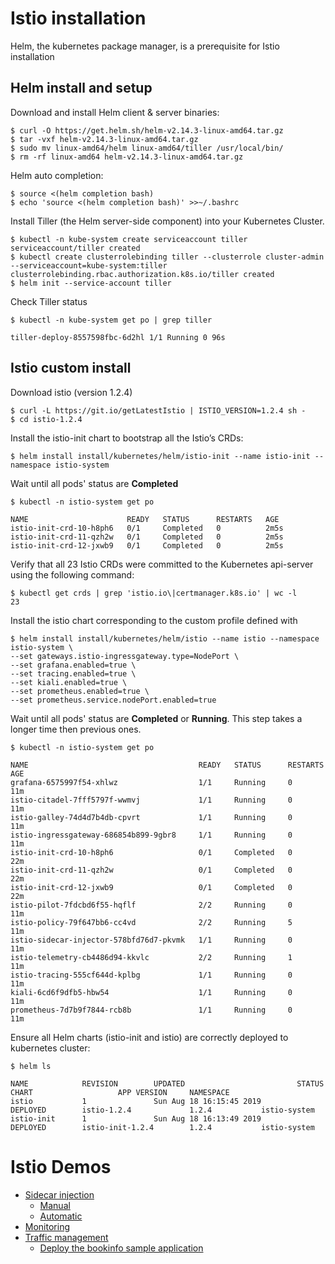 # Istio installation

Helm, the kubernetes package manager, is a prerequisite for Istio installation

## Helm install and setup

Download and install Helm client & server binaries:
```shell
$ curl -O https://get.helm.sh/helm-v2.14.3-linux-amd64.tar.gz
$ tar -vxf helm-v2.14.3-linux-amd64.tar.gz
$ sudo mv linux-amd64/helm linux-amd64/tiller /usr/local/bin/
$ rm -rf linux-amd64 helm-v2.14.3-linux-amd64.tar.gz
```
Helm auto completion:
```shell
$ source <(helm completion bash)
$ echo 'source <(helm completion bash)' >>~/.bashrc
```
Install Tiller (the Helm server-side component) into your Kubernetes Cluster.
```shell
$ kubectl -n kube-system create serviceaccount tiller
serviceaccount/tiller created
$ kubectl create clusterrolebinding tiller --clusterrole cluster-admin --serviceaccount=kube-system:tiller
clusterrolebinding.rbac.authorization.k8s.io/tiller created
$ helm init --service-account tiller
```
Check Tiller status
```
$ kubectl -n kube-system get po | grep tiller

tiller-deploy-8557598fbc-6d2hl 1/1 Running 0 96s
```
## Istio custom install

Download istio (version 1.2.4)
```shell
$ curl -L https://git.io/getLatestIstio | ISTIO_VERSION=1.2.4 sh -
$ cd istio-1.2.4
```
Install the istio-init chart to bootstrap all the Istio’s CRDs:
```shell
$ helm install install/kubernetes/helm/istio-init --name istio-init --namespace istio-system
```
Wait until all pods' status are **Completed**
```shell
$ kubectl -n istio-system get po
```
    NAME                      READY   STATUS      RESTARTS   AGE
    istio-init-crd-10-h8ph6   0/1     Completed   0          2m5s
    istio-init-crd-11-qzh2w   0/1     Completed   0          2m5s
    istio-init-crd-12-jxwb9   0/1     Completed   0          2m5s

Verify that all 23 Istio CRDs were committed to the Kubernetes api-server using the following command:
```shell
$ kubectl get crds | grep 'istio.io\|certmanager.k8s.io' | wc -l
23
```
Install the istio chart corresponding to the custom profile defined with 
```shell
$ helm install install/kubernetes/helm/istio --name istio --namespace istio-system \
--set gateways.istio-ingressgateway.type=NodePort \
--set grafana.enabled=true \
--set tracing.enabled=true \
--set kiali.enabled=true \
--set prometheus.enabled=true \
--set prometheus.service.nodePort.enabled=true
```
Wait until all pods' status are **Completed** or **Running**. This step takes a longer time then previous ones.
```shell
$ kubectl -n istio-system get po
```
    NAME                                      READY   STATUS      RESTARTS   AGE
    grafana-6575997f54-xhlwz                  1/1     Running     0          11m
    istio-citadel-7fff5797f-wwmvj             1/1     Running     0          11m
    istio-galley-74d4d7b4db-cpvrt             1/1     Running     0          11m
    istio-ingressgateway-686854b899-9gbr8     1/1     Running     0          11m
    istio-init-crd-10-h8ph6                   0/1     Completed   0          22m
    istio-init-crd-11-qzh2w                   0/1     Completed   0          22m
    istio-init-crd-12-jxwb9                   0/1     Completed   0          22m
    istio-pilot-7fdcbd6f55-hqflf              2/2     Running     0          11m
    istio-policy-79f647bb6-cc4vd              2/2     Running     5          11m
    istio-sidecar-injector-578bfd76d7-pkvmk   1/1     Running     0          11m
    istio-telemetry-cb4486d94-kkvlc           2/2     Running     1          11m
    istio-tracing-555cf644d-kplbg             1/1     Running     0          11m
    kiali-6cd6f9dfb5-hbw54                    1/1     Running     0          11m
    prometheus-7d7b9f7844-rcb8b               1/1     Running     0          11m

Ensure all Helm charts (istio-init and istio) are correctly deployed to kubernetes cluster:
```shell
$ helm ls
```
    NAME            REVISION        UPDATED                         STATUS          CHART                   APP VERSION     NAMESPACE
    istio           1               Sun Aug 18 16:15:45 2019        DEPLOYED        istio-1.2.4             1.2.4           istio-system
    istio-init      1               Sun Aug 18 16:13:49 2019        DEPLOYED        istio-init-1.2.4        1.2.4           istio-system

# Istio Demos
- [Sidecar injection](./sidecar_injection.md)
    - [Manual](./sidecar_injection.md#manual)
    - [Automatic](./sidecar_injection.md#automatic)
- [Monitoring](./sidecar_injection.md)
- [Traffic management](./traffic_management.md)
    - [Deploy the bookinfo sample application](./traffic_management.md#task-1-deploy-the-bookinfo-sample-application)


